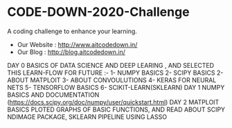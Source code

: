 
# CODE-DOWN-2020-Challenge
A coding challenge to enhance your learning. <br>
 - Our Website : http://www.aitcodedown.in/ <br>
 - Our Blog : http://blog.aitcodedown.in/

DAY 0 BASICS OF DATA SCIENCE AND DEEP LEARING , AND SELECTED THIS LEARN-FLOW FOR FUTURE :-
      1- NUMPY BASICS
      2- SCIPY BASICS 
      2- ABOUT MATPLOIT
      3- ABOUT CONVOULUTIONS
      4- KERAS FOR NEURAL NETS
      5- TENSORFLOW BASICS
      6- SCIKIT-LEARN(SKLEARN)
DAY 1 NUMPY BASICS AND DOCUMENTATION (https://docs.scipy.org/doc/numpy/user/quickstart.html)
DAY 2 MATPLOIT BASICS PLOTED GRAPHS OF BASIC FUNCTIONS, AND READ ABOUT SCIPY NDIMAGE PACKAGE, SKLEARN PIPELINE USING LASSO


      
